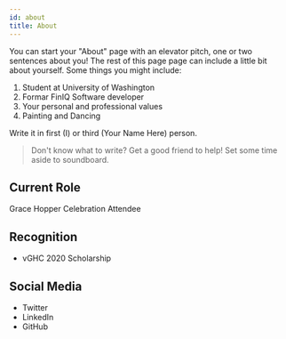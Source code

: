 ```yaml
---
id: about
title: About
---
```


You can start your "About" page with an elevator pitch, one or two
sentences about you! The rest of this page page can
include a little bit about yourself. Some things you
might include:

1. Student at University of Washington
1. Formar FinIQ Software developer
1. Your personal and professional values
1. Painting and Dancing

Write it in first (I) or third (Your Name Here) person.

> Don't know what to write? Get a good friend to help! Set some time aside to soundboard.

## Current Role

Grace Hopper Celebration Attendee

## Recognition

- vGHC 2020 Scholarship

## Social Media

- Twitter
- LinkedIn
- GitHub
